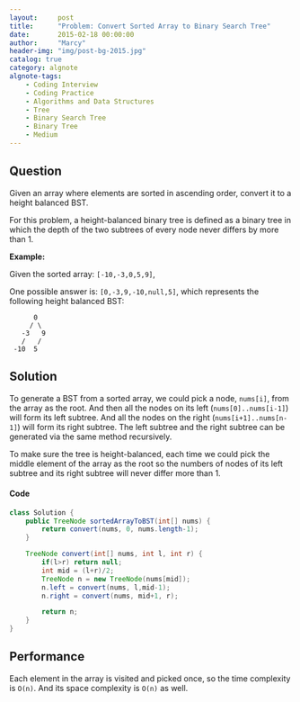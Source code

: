 ```yaml
---
layout:     post
title:      "Problem: Convert Sorted Array to Binary Search Tree"
date:       2015-02-18 00:00:00
author:     "Marcy"
header-img: "img/post-bg-2015.jpg"
catalog: true
category: algnote
algnote-tags:
    - Coding Interview
    - Coding Practice
    - Algorithms and Data Structures
    - Tree
    - Binary Search Tree
    - Binary Tree
    - Medium
---
```


## Question

Given an array where elements are sorted in ascending order, convert it to a height balanced BST.

For this problem, a height-balanced binary tree is defined as a binary tree in which the depth of the two subtrees of every node never differs by more than 1.


**Example:**

Given the sorted array: `[-10,-3,0,5,9]`,

One possible answer is: `[0,-3,9,-10,null,5]`, which represents the following height balanced BST:

```
      0
     / \
   -3   9
   /   /
 -10  5
 ```

## Solution

To generate a BST from a sorted array, we could pick a node, `nums[i]`, from the array as the root. And then all the nodes on its left (`nums[0]..nums[i-1]`) will form its left subtree. And all the nodes on the right (`nums[i+1]..nums[n-1]`) will form its right subtree. The left subtree and the right subtree can be generated via the same method recursively.

To make sure the tree is height-balanced, each time we could pick the middle element of the array as the root so the numbers of nodes of its left subtree and its right subtree will never differ more than 1.

#### Code

```java
class Solution {
    public TreeNode sortedArrayToBST(int[] nums) {
        return convert(nums, 0, nums.length-1);
    }

    TreeNode convert(int[] nums, int l, int r) {
        if(l>r) return null;
        int mid = (l+r)/2;
        TreeNode n = new TreeNode(nums[mid]);
        n.left = convert(nums, l,mid-1);
        n.right = convert(nums, mid+1, r);

        return n;
    }
}
```

## Performance

Each element in the array is visited and picked once, so the time complexity is `O(n)`. And its space complexity is `O(n)` as well.
